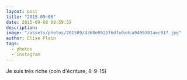 ```yaml
---
layout: post
title: "2015-09-08"
date: 2015-09-08 08:59:59
description: 
image: "/assets/photos/201509/4368e0922f6d7e0adca9409381aec917.jpg"
author: Elise Plain
tags: 
  - photos
  - instagram
---
```


Je suis très riche (coin d&#39;écriture, 8-9-15)
<p></p>
